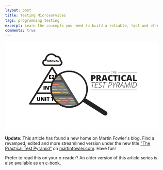 ```yaml
---
layout: post
title: Testing Microservices
tags: programming testing
excerpt: Learn the concepts you need to build a reliable, fast and effective test suite for your microservices
comments: true
---
```


[![Practical Test Pyramid](/assets/img/practicalPyramid.png)](https://martinfowler.com/articles/practical-test-pyramid.html)

**Update**: This article has found a new home on Martin Fowler's blog. Find a revamped, edited and more streamlined version under the new title ["The Practical Test Pyramid"](https://martinfowler.com/articles/practical-test-pyramid.html) on [martinfowler.com](https://martinfowler.com/articles/practical-test-pyramid.html). Have fun!

<div class="highlight">
  Prefer to read this on your e-reader? An older version of this article series is also available as an <a href="/blog/ebook-testing-microservices/">e-book</a>.
</div>
